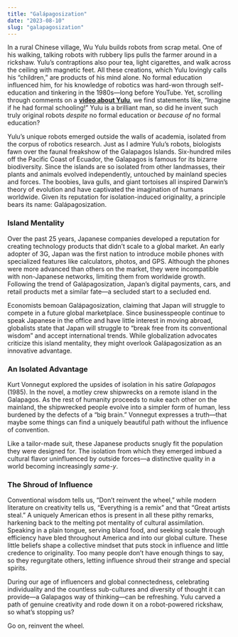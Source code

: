 ```yaml
---
title: "Galápagosization"
date: "2023-08-10"
slug: "galapagosization"
---
```


In a rural Chinese village, Wu Yulu builds robots from scrap metal. One of his walking, talking robots with rubbery lips pulls the farmer around in a rickshaw. Yulu’s contraptions also pour tea, light cigarettes, and walk across the ceiling with magnetic feet. All these creations, which Yulu lovingly calls his “children,” are products of his mind alone. No formal education influenced him, for his knowledge of robotics was hard-won through self-education and tinkering in the 1980s—long before YouTube. Yet, scrolling through comments on a **[video about Yulu](https://www.youtube.com/watch?v=Xrdr7hFkWNM&ab_channel=NasDaily)**, we find statements like, “Imagine if he had formal schooling!” Yulu is a brilliant man, so did he invent such truly original robots *despite* no formal education or *because of* no formal education?

Yulu’s unique robots emerged outside the walls of academia, isolated from the corpus of robotics research. Just as I admire Yulu’s robots, biologists fawn over the faunal freakshow of the Galapagos Islands. Six-hundred miles off the Pacific Coast of Ecuador, the Galapagos is famous for its bizarre biodiversity. Since the islands are so isolated from other landmasses, their plants and animals evolved independently, untouched by mainland species and forces. The boobies, lava gulls, and giant tortoises all inspired Darwin’s theory of evolution and have captivated the imagination of humans worldwide. Given its reputation for isolation-induced originality, a principle bears its name: Galápagosization.

### Island Mentality

Over the past 25 years, Japanese companies developed a reputation for creating technology products that didn’t scale to a global market. An early adopter of 3G, Japan was the first nation to introduce mobile phones with specialized features like calculators, photos, and GPS. Although the phones were more advanced than others on the market, they were incompatible with non-Japanese networks, limiting them from worldwide growth. Following the trend of Galápagosization, Japan’s digital payments, cars, and retail products met a similar fate—a secluded start to a secluded end.

Economists bemoan Galápagosization, claiming that Japan will struggle to compete in a future global marketplace. Since businesspeople continue to speak Japanese in the office and have little interest in moving abroad, globalists state that Japan will struggle to “break free from its conventional wisdom” and accept international trends. While globalization advocates criticize this island mentality, they might overlook Galápagosization as an innovative advantage.

### An Isolated Advantage

Kurt Vonnegut explored the upsides of isolation in his satire *Galapagos* (1985). In the novel, a motley crew shipwrecks on a remote island in the Galapagos. As the rest of humanity proceeds to nuke each other on the mainland, the shipwrecked people evolve into a simpler form of human, less burdened by the defects of a “big brain.” Vonnegut expresses a truth—that maybe some things can find a uniquely beautiful path without the influence of convention.

Like a tailor-made suit, these Japanese products snugly fit the population they were designed for. The isolation from which they emerged imbued a cultural flavor uninfluenced by outside forces—a distinctive quality in a world becoming increasingly *same-y*.

### The Shroud of Influence

Conventional wisdom tells us, “Don’t reinvent the wheel,” while modern literature on creativity tells us, “Everything is a remix” and that “Great artists steal.” A uniquely American ethos is present in all these pithy remarks, harkening back to the melting pot mentality of cultural assimilation. Speaking in a plain tongue, serving bland food, and seeking scale through efficiency have bled throughout America and into our global culture. These little beliefs shape a collective mindset that puts stock in influence and little credence to originality. Too many people don’t have enough things to say, so they regurgitate others, letting influence shroud their strange and special spirits.

During our age of influencers and global connectedness, celebrating individuality and the countless sub-cultures and diversity of thought it can provide—a Galapagos way of thinking—can be refreshing. Yulu carved a path of genuine creativity and rode down it on a robot-powered rickshaw, so what’s stopping us?

Go on, reinvent the wheel.